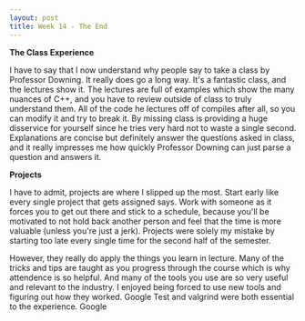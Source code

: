 ```yaml
---
layout: post
title: Week 14 - The End
---
```


**The Class Experience**

I have to say that I now understand why people say to take a class by Professor Downing. It really does go a long way. It's a fantastic class, and the lectures show it. The lectures are full of examples which show the many nuances of C++, and you have to review outside of class to truly understand them. All of the code he lectures off of compiles after all, so you can modify it and try to break it. By missing class is providing a huge disservice for yourself since he tries very hard not to waste a single second. Explanations are concise but definitely answer the questions asked in class, and it really impresses me how quickly Professor Downing can just parse a question and answers it.

**Projects**

I have to admit, projects are where I slipped up the most. Start early like every single project that gets assigned says. Work with someone as it forces you to get out there and stick to a schedule, because you'll be motivated to not hold back another person and feel that the time is more valuable (unless you're just a jerk). Projects were solely my mistake by starting too late every single time for the second half of the semester.

However, they really do apply the things you learn in lecture. Many of the tricks and tips are taught as you progress through the course which is why attendence is so helpful. And many of the tools you use are so very useful and relevant to the industry. I enjoyed being forced to use new tools and figuring out how they worked. Google Test and valgrind were both essential to the experience. Google 
